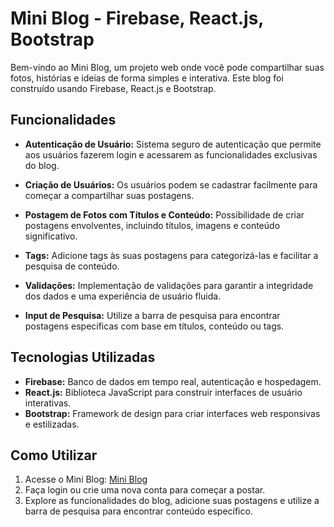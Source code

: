 # Mini Blog - Firebase, React.js, Bootstrap

Bem-vindo ao Mini Blog, um projeto web onde você pode compartilhar suas fotos, histórias e ideias de forma simples e interativa. Este blog foi construído usando Firebase, React.js e Bootstrap.

## Funcionalidades

- **Autenticação de Usuário:** Sistema seguro de autenticação que permite aos usuários fazerem login e acessarem as funcionalidades exclusivas do blog.

- **Criação de Usuários:** Os usuários podem se cadastrar facilmente para começar a compartilhar suas postagens.

- **Postagem de Fotos com Títulos e Conteúdo:** Possibilidade de criar postagens envolventes, incluindo títulos, imagens e conteúdo significativo.

- **Tags:** Adicione tags às suas postagens para categorizá-las e facilitar a pesquisa de conteúdo.

- **Validações:** Implementação de validações para garantir a integridade dos dados e uma experiência de usuário fluida.

- **Input de Pesquisa:** Utilize a barra de pesquisa para encontrar postagens específicas com base em títulos, conteúdo ou tags.

## Tecnologias Utilizadas

- **Firebase:** Banco de dados em tempo real, autenticação e hospedagem.
- **React.js:** Biblioteca JavaScript para construir interfaces de usuário interativas.
- **Bootstrap:** Framework de design para criar interfaces web responsivas e estilizadas.

## Como Utilizar

1. Acesse o Mini Blog: [Mini Blog](https://minibloghektor.netlify.app/login)
2. Faça login ou crie uma nova conta para começar a postar.
3. Explore as funcionalidades do blog, adicione suas postagens e utilize a barra de pesquisa para encontrar conteúdo específico.

